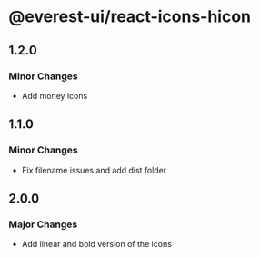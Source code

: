 # @everest-ui/react-icons-hicon

## 1.2.0

### Minor Changes

- Add money icons

## 1.1.0

### Minor Changes

- Fix filename issues and add dist folder

## 2.0.0

### Major Changes

- Add linear and bold version of the icons
